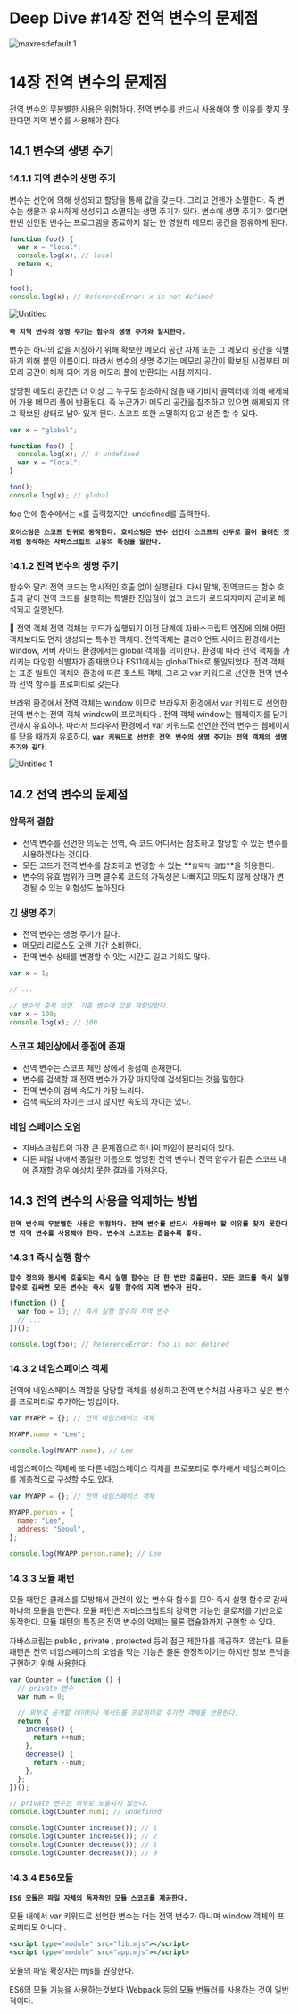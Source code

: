 # Deep Dive #14장 전역 변수의 문제점

![maxresdefault 1](https://user-images.githubusercontent.com/34502254/156602338-7ed269e9-a7df-4235-b062-ccecba7bf063.jpg)


# 14장 전역 변수의 문제점

전역 변수의 무분별한 사용은 위험하다. 전역 변수를 반드시 사용해야 할 이유를 찾지 못한다면 지역 변수를 사용해야 한다.

## 14.1 변수의 생명 주기

### 14.1.1 지역 변수의 생명 주기

변수는 선언에 의해 생성되고 할당을 통해 값을 갖는다. 그리고 언젠가 소멸한다. 즉 변수는 생물과 유사하게 생성되고 소멸되는 생명 주기가 있다. 변수에 생명 주기가 없다면 한번 선언된 변수는 프로그램을 종료하지 않는 한 영원히 메모리 공간을 점유하게 된다.

```jsx
function foo() {
  var x = "local";
  console.log(x); // local
  return x;
}

foo();
console.log(x); // ReferenceError: x is not defined
```
![Untitled](https://user-images.githubusercontent.com/34502254/156602348-c00e3d0d-beab-49a9-9253-dc3d1ee6f750.png)


**`즉 지역 변수의 생명 주기는 함수의 생명 주기와 일치한다.`**

변수는 하나의 값을 저장하기 위해 확보한 메모리 공간 자체 또는 그 메모리 공간을 식별하기 위해 붙인 이름이다. 따라서 변수의 생명 주기는 메모리 공간이 확보된 시점부터 메모리 공간이 해제 되어 가용 메모리 풀에 반환되는 시점 까지다.

할당된 메모리 공간은 더 이상 그 누구도 참조하지 않을 때 가비지 콜렉터에 의해 해제되어 가용 메모리 풀에 반환된다. 즉 누군가가 메모리 공간을 참조하고 있으면 해제되지 않고 확보된 상태로 남아 있게 된다. 스코프 또한 소멸하지 않고 생존 할 수 있다.

```jsx
var x = "global";

function foo() {
  console.log(x); // ① undefined
  var x = "local";
}

foo();
console.log(x); // global
```

foo 안에 함수에서는 x를 출력했지만, undefined를 출력한다.

**`호이스팅은 스코프 단위로 동작한다. 호이스팅은 변수 선언이 스코프의 선두로 끌어 올려진 것처럼 동작하는 자바스크립트 고유의 특징을 말한다.`**

### 14.1.2 전역 변수의 생명 주기

함수와 달리 전역 코드는 명시적인 호출 없이 실행된다. 다시 말해, 전역코드는 함수 호출과 같이 전역 코드를 실행하는 특별한 진입점이 없고 코드가 로드되자마자 곧바로 해석되고 실행된다.

<aside>
📜 전역 객체
전역 객체는 코드가 실행되기 이전 단계에 자바스크립트 엔진에 의해 어떤 객체보다도 먼저 생성되는 특수한 객체다. 전역객체는 클라이언트 사이드 환경에서는 window, 서버 사이드 환경에서는 global 객체를 의미한다. 환경에 따라 전역 객체를 가리키는 다양한 식별자가 존재했으나 ES11에서는 globalThis로 통일되었다.
전역 객체는 표준 빌트인 객체와 환경에 따른 호스트 객체, 그리고 var 키워드로 선언한 전역 변수와 전역 함수를 프로퍼티로 갖는다.

</aside>

브라워 환경에서 전역 객체는 window 이므로 브라우저 환경에서 var 키워드로 선언한 전역 변수는 전역 객체 window의 프로퍼티다 . 전역 객체 window는 웹페이지를 닫기 전까지 유효하다. 따라서 브라우저 환경에서 var 키워드로 선언한 전역 변수는 웹페이지를 닫을 때까지 유효하다.
**`var 키워드로 선언한 전역 변수의 생명 주기는 전역 객체의 생명 주기와 같다.`**

![Untitled 1](https://user-images.githubusercontent.com/34502254/156602364-4d0e1d43-df55-4c33-85dd-729d0a43d2e3.png)

## 14.2 전역 변수의 문제점

### 암묵적 결합

- 전역 변수를 선언한 의도는 전역, 즉 코드 어디서든 참조하고 할당할 수 있는 변수를 사용하겠다는 것이다.
- 모든 코드가 전역 변수를 참조하고 변경할 수 있는 **`암묵적 결합`**을 허용한다.
- 변수의 유효 범위가 크면 클수록 코드의 가독성은 나빠지고 의도치 않게 상태가 변경될 수 있는 위험성도 높아진다.

### 긴 생명 주기

- 전역 변수는 생명 주기가 길다.
- 메모리 리로스도 오랜 기간 소비한다.
- 전역 변수 상태를 변경할 수 잇는 시간도 길고 기회도 많다.

```jsx
var x = 1;

// ...

// 변수의 중복 선언. 기존 변수에 값을 재할당한다.
var x = 100;
console.log(x); // 100
```

### 스코프 체인상에서 종점에 존재

- 전역 변수는 스코프 체인 상에서 종점에 존재한다.
- 변수를 검색할 때 전역 변수가 가장 마지막에 검색된다는 것을 말한다.
- 전역 변수의 검색 속도가 가장 느리다.
- 검색 속도의 차이는 크지 않지만 속도의 차이는 있다.

### 네임 스페이스 오염

- 자바스크립트의 가장 큰 문제점으로 하나의 파일이 분리되어 있다.
- 다른 파일 내애서 동일한 이름으로 명명된 전역 변수나 전역 함수가 같은 스코프 내에 존재할 경우 예상치 못한 결과를 가져온다.

## 14.3 전역 변수의 사용을 억제하는 방법

**`전역 변수의 무분별한 사용은 위험하다. 전역 변수를 반드시 사용해야 할 이유를 찾지 못한다면 지역 변수를 사용해야 한다. 변수의 스코프는 좁을수록 좋다.`**

### 14.3.1 즉시 실행 함수

**`함수 정의와 동시에 호출되는 즉시 실행 함수는 단 한 번만 호출된다. 모든 코드를 즉시 실행 함수로 감싸면 모든 변수는 즉시 실행 함수의 지역 변수가 된다.`**

```jsx
(function () {
  var foo = 10; // 즉시 실행 함수의 지역 변수
  // ...
})();

console.log(foo); // ReferenceError: foo is not defined
```

### 14.3.2 네임스페이스 객체

전역에 네임스페이스 역할을 담당할 객체를 생성하고 전역 변수처럼 사용하고 싶은 변수를 프로퍼티로 추가하는 방법이다.

```jsx
var MYAPP = {}; // 전역 네임스페이스 객체

MYAPP.name = "Lee";

console.log(MYAPP.name); // Lee
```

네임스페이스 객체에 또 다른 네임스페이스 객체를 프로포티로 추가해서 네임스페이스를 계층적으로 구성할 수도 있다.

```jsx
var MYAPP = {}; // 전역 네임스페이스 객체

MYAPP.person = {
  name: "Lee",
  address: "Seoul",
};

console.log(MYAPP.person.name); // Lee
```

### 14.3.3 모듈 패턴

모듈 패턴은 클래스를 모방해서 관련이 있는 변수와 함수를 모아 즉시 실행 함수로 감싸 하나의 모듈을 만든다. 모듈 패턴은 자바스크립트의 강력한 기능인 클로저를 기반으로 동작한다. 모듈 패턴의 특징은 전역 변수의 억제는 물론 캡슐화까지 구현할 수 있다.

자바스크립는 public , private , protected 등의 접근 제한자를 제공하지 않는다. 모듈 패턴은 전역 네임스페이스의 오염을 막는 기능은 물론 한정적이기는 하지만 정보 은닉을 구현하기 위해 사용한다.

```jsx
var Counter = (function () {
  // private 변수
  var num = 0;

  // 외부로 공개할 데이터나 메서드를 프로퍼티로 추가한 객체를 반환한다.
  return {
    increase() {
      return ++num;
    },
    decrease() {
      return --num;
    },
  };
})();

// private 변수는 외부로 노출되지 않는다.
console.log(Counter.num); // undefined

console.log(Counter.increase()); // 1
console.log(Counter.increase()); // 2
console.log(Counter.decrease()); // 1
console.log(Counter.decrease()); // 0
```

### 14.3.4 ES6모듈

**`ES6 모듈은 파일 자체의 독자적인 모듈 스코프를 제공한다.`**

모듈 내에서 var 키워드로 선언한 변수는 더는 전역 변수가 아니며 window 객체의 프로퍼티도 아니다 .

```jsx
<script type="module" src="lib.mjs"></script>
<script type="module" src="app.mjs"></script>
```

모듈의 파일 확장자는 mjs를 권장한다.

ES6의 모듈 기능을 사용하는것보다 Webpack 등의 모듈 번듈러를 사용하는 것이 일반적이다.
